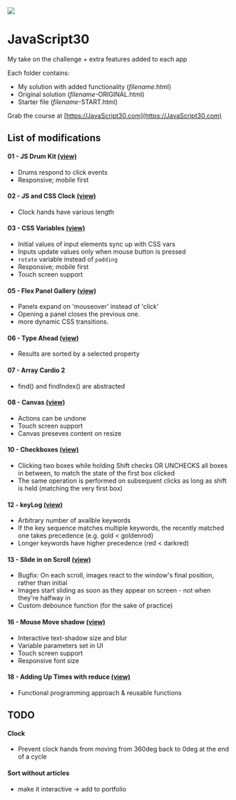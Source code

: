﻿![](https://javascript30.com/images/JS3-social-share.png)

# JavaScript30

My take on the challenge + extra features added to each app

Each folder contains:

- My solution with added functionality (_filename_.html)
- Original solution (_filename_-ORIGINAL.html)
- Starter file (_filename_-START.html)

Grab the course at [https://JavaScript30.com](https://JavaScript30.com)

## List of modifications

#### 01 - JS Drum Kit [(view)](https://sebsterio.github.io/JavaScript30/01%20-%20JavaScript%20Drum%20Kit/index.html)

- Drums respond to click events
- Responsive; mobile first

#### 02 - JS and CSS Clock [(view)](https://sebsterio.github.io/JavaScript30/02%20-%20JS%20and%20CSS%20Clock/index.html)

- Clock hands have various length

#### 03 - CSS Variables [(view)](https://sebsterio.github.io/JavaScript30/02%20-%20JS%20and%20CSS%20Clock/index.html)

- Initial values of input elements sync up with CSS vars
- Inputs update values only when mouse button is pressed
- `rotate` variable instead of `padding`
- Responsive; mobile first
- Touch screen support

#### 05 - Flex Panel Gallery [(view)](https://sebsterio.github.io/JavaScript30/05%20-%20Flex%20Panel%20Gallery/index.html)

- Panels expand on 'mouseover' instead of 'click'
- Opening a panel closes the previous one.
- more dynamic CSS transitions.

#### 06 - Type Ahead [(view)](https://sebsterio.github.io/JavaScript30/06%20-%20Type%20Ahead/index.html)

- Results are sorted by a selected property

#### 07 - Array Cardio 2

- find() and findIndex() are abstracted

#### 08 - Canvas [(view)](https://sebsterio.github.io/JavaScript30/08%20-%20Fun%20with%20HTML5%20Canvas/index.html)

- Actions can be undone
- Touch screen support
- Canvas preseves content on resize

#### 10 - Checkboxes [(view)](https://sebsterio.github.io/JavaScript30/10%20-%20Hold%20Shift%20and%20Check%20Checkboxes/index.html)

- Clicking two boxes while holding Shift checks OR UNCHECKS all boxes in between, to match the state of the first box clicked
- The same operation is performed on subsequent clicks as long as shift is held (matching the very first box)

#### 12 - keyLog [(view)](https://sebsterio.github.io/JavaScript30/12%20-%20Key%20Sequence%20Detection/index.html)

- Arbitrary number of availble keywords
- If the key sequence matches multiple keywords, the recently matched one takes precedence (e.g. gold < goldenrod)
- Longer keywords have higher precedence (red < darkred)

#### 13 - Slide in on Scroll [(view)](https://sebsterio.github.io/JavaScript30/13%20-%20Slide%20in%20on%20Scroll/index.html)

- Bugfix: On each scroll, images react to the window's final position, rather than initial
- Images start sliding as soon as they appear on screen - not when they're halfway in
- Custom debounce function (for the sake of practice)

#### 16 - Mouse Move shadow [(view)](https://sebsterio.github.io/JavaScript30/16%20-%20Mouse%20Move%20Shadow/index.html)

- Interactive text-shadow size and blur
- Variable parameters set in UI
- Touch screen support
- Responsive font size

#### 18 - Adding Up Times with reduce [(view)]()

- Functional programming approach & reusable functions

## TODO

#### Clock

- Prevent clock hands from moving from 360deg back to 0deg at the end of a cycle

#### Sort without articles

- make it interactive -> add to portfolio
